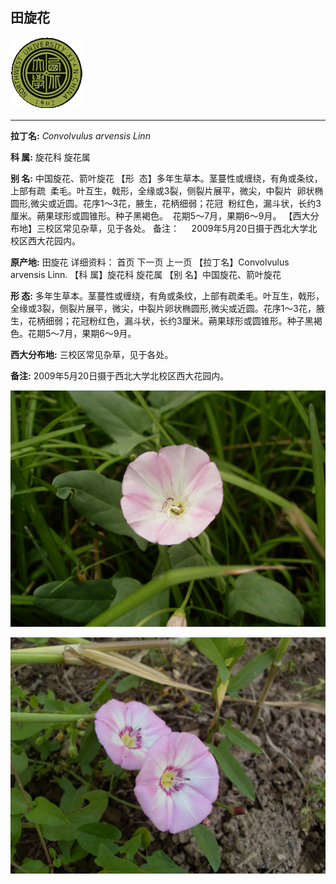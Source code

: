 ## 田旋花

![西北大学校园网络植物志](../JPG/nwu.gif)

---

**拉丁名:**  _Convolvulus arvensis Linn_

**科 属:** 旋花科 旋花属

**别 名:** 中国旋花、箭叶旋花
【形  态】多年生草本。茎蔓性或缠绕，有角或条纹，上部有疏
 柔毛。叶互生，戟形，全缘或3裂，侧裂片展平，微尖，中裂片
 卵状椭圆形,微尖或近圆。花序1～3花，腋生，花柄细弱；花冠
 粉红色，漏斗状，长约3厘米。蒴果球形或圆锥形。种子黑褐色。
 花期5～7月，果期6～9月。
【西大分布地】三校区常见杂草，见于各处。
备注：
    2009年5月20日摄于西北大学北校区西大花园内。


**原产地:** 田旋花
详细资料： 首页 下一页 上一页
【拉丁名】Convolvulus arvensis Linn.
【科 属】旋花科 旋花属 
【别 名】中国旋花、箭叶旋花

**形  态:** 多年生草本。茎蔓性或缠绕，有角或条纹，上部有疏柔毛。叶互生，戟形，全缘或3裂，侧裂片展平，微尖，中裂片卵状椭圆形,微尖或近圆。花序1～3花，腋生，花柄细弱；花冠粉红色，漏斗状，长约3厘米。蒴果球形或圆锥形。种子黑褐色。花期5～7月，果期6～9月。

**西大分布地:** 三校区常见杂草，见于各处。

**备注:** 2009年5月20日摄于西北大学北校区西大花园内。

![田旋花](../JPG/田旋花.JPG) 

![田旋花](../JPG/田旋花1.JPG) 

